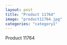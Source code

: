 ```yaml
---
layout: post
title: "Product 11764"
image: "product11764.jpg"
categories: "category1"
---
```

Product 11764
